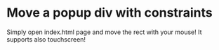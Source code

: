 # Move a popup div with constraints

Simply open index.html page and move the rect with your mouse!
It supports also touchscreen!